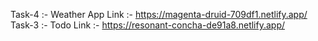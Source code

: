 
Task-4 :- Weather App Link :- https://magenta-druid-709df1.netlify.app/ <br>
Task-3 :- Todo Link :- https://resonant-concha-de91a8.netlify.app/
